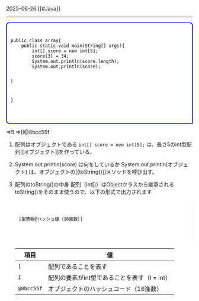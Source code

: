 2025-06-26
[[#Java]]

---
<div style="
  border: 2px solid blue;
  background-color: white;
  padding: 10px; 
  border-radius: 8px 8px 0px 8px;
  color: black;
  font-family: monospace;
  white-space: pre;
">
<pre><code>public class array{
    public static void main(String[] args){
        int[] score = new int[5];
        score[3] = 34;
        System.out.println(score.length);
        System.out.println(score);
        
    }
}</code></pre>
</div>

   =>5
   =>[I@8bcc55f

1. 配列はオブジェクトである
	`int[] score = new int[5];` は、長さ5のint型配列[[オブジェクト]]を作っている。
	
2. System.out.println(score) は何をしているか
	System.out.println(オブジェクト) は、オブジェクトの[[toString()]]メソッドを呼び出す。
3.  配列のtoString()の中身
	配列（int[]）はObjectクラスから継承されるtoString()をそのまま使うので、以下の形式で出力されます
	<div style="
  border: 2px solid blue;
  background-color: white;
  padding: 10px; 
  border-radius: 8px 8px 0px 8px;
  color: black;
  font-family: monospace;
  white-space: pre;
">
<pre><code>[型情報@ハッシュ値（16進数）]</code></pre>
</div>

| 項目         | 値                           |
| ---------- | --------------------------- |
| `[`        | 配列であることを表す                  |
| `I`        | 配列の要素がint型であることを表す（I = int） |
| `@8bcc55f` | オブジェクトのハッシュコード（16進数）        |